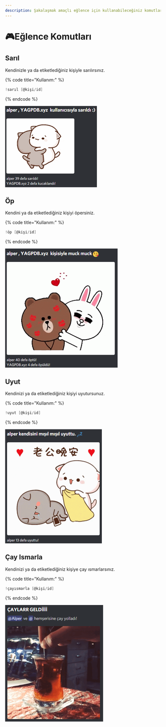 ```yaml
---
description: Şakalaşmak amaçlı eğlence için kullanabileceğiniz komutlardır.
---
```


# 🎮Eğlence Komutları

## Sarıl

Kendinizle ya da etiketlediğiniz kişiyle sarılırsınız.

{% code title="Kullanım:" %}
```scala
!sarıl [@kişi/id]
```
{% endcode %}

<div align="left">

<img src="../../.gitbook/assets/image (25).png" alt="">

</div>

## Öp

Kendini ya da etiketlediğiniz kişiyi öpersiniz.

{% code title="Kullanım:" %}
```c
!öp [@kişi/id]
```
{% endcode %}

<div align="left">

<img src="../../.gitbook/assets/image (63).png" alt="">

</div>

## Uyut

Kendinizi ya da etiketlediğiniz kişiyi uyutursunuz.

{% code title="Kullanım:" %}
```scala
!uyut [@kişi/id]
```
{% endcode %}

<div align="left">

<img src="../../.gitbook/assets/image (47).png" alt="">

</div>

## Çay Ismarla

Kendinizi ya da etiketlediğiniz kişiye çay ısmarlarsınız.

{% code title="Kullanım:" %}
```scala
!çayısmarla [@kişi/id]
```
{% endcode %}

<div align="left">

<img src="../../.gitbook/assets/image (16).png" alt="">

</div>
